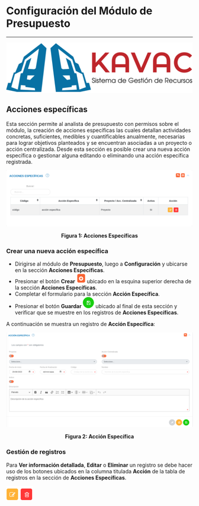 # Configuración del Módulo de Presupuesto 
************************************

![Screenshot](../img/logokavac.png#imagen)

## Acciones específicas

Esta sección permite al analista de presupuesto con permisos sobre el módulo, la creación de acciones específicas las cuales detallan actividades concretas, suficientes, medibles y cuantificables anualmente, necesarias para lograr objetivos planteados y se encuentran asociadas a un proyecto o acción centralizada. Desde esta sección es posible crear una nueva acción específica o gestionar alguna editando o eliminando una acción específica registrada.


![Screenshot](../img/img05.png#imagen)<div style="text-align: center;font-weight: bold">Figura 1: Acciones Específicas</div>


### Crear una nueva acción específica

-	Dirigirse al módulo de **Presupuesto**, luego a **Configuración** y ubicarse en la sección **Acciones Específicas**. 
-	Presionar el botón **Crear** ![Screenshot](../img/create.png#imagen) ubicado en la esquina superior derecha de la sección **Acciones Específicas**. 
-	Completar el formulario para la sección **Acción Específica**. 
-	Presionar el botón **Guardar** ![Screenshot](../img/save.png#imagen) ubicado al final de esta sección y verificar que se muestre en los registros de **Acciones Específicas**.

A continuación se muestra un registro de **Acción Específica**:

![Screenshot](../img/img06.png#imagen)<div style="text-align: center;font-weight: bold">Figura 2: Acción Específica</div>

### Gestión de registros

Para **Ver información detallada**, **Editar** o **Eliminar** un registro se debe hacer uso de los botones ubicados en la columna titulada **Acción** de la tabla de registros en la sección de **Acciones Específicas**.

![Screenshot](../img/manage_1.png#imagen)
